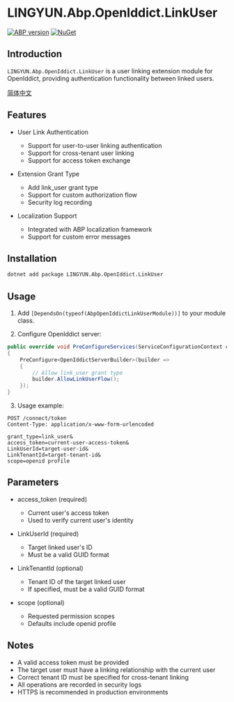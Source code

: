 # LINGYUN.Abp.OpenIddict.LinkUser

[![ABP version](https://img.shields.io/badge/dynamic/xml?style=flat-square&color=yellow&label=abp&query=%2F%2FProject%2FPropertyGroup%2FAbpVersion&url=https%3A%2F%2Fraw.githubusercontent.com%2Fcolinin%2Fabp-next-admin%2Fmaster%2Faspnet-core%2Fmodules%2FopenIddict%2FLINGYUN.Abp.OpenIddict.LinkUser%2FLINGYUN.Abp.OpenIddict.LinkUser.csproj)](https://abp.io)
[![NuGet](https://img.shields.io/nuget/v/LINGYUN.Abp.OpenIddict.LinkUser.svg?style=flat-square)](https://www.nuget.org/packages/LINGYUN.Abp.OpenIddict.LinkUser)

## Introduction

`LINGYUN.Abp.OpenIddict.LinkUser` is a user linking extension module for OpenIddict, providing authentication functionality between linked users.

[简体中文](./README.md)

## Features

* User Link Authentication
  * Support for user-to-user linking authentication
  * Support for cross-tenant user linking
  * Support for access token exchange

* Extension Grant Type
  * Add link_user grant type
  * Support for custom authorization flow
  * Security log recording

* Localization Support
  * Integrated with ABP localization framework
  * Support for custom error messages

## Installation

```bash
dotnet add package LINGYUN.Abp.OpenIddict.LinkUser
```

## Usage

1. Add `[DependsOn(typeof(AbpOpenIddictLinkUserModule))]` to your module class.

2. Configure OpenIddict server:

```csharp
public override void PreConfigureServices(ServiceConfigurationContext context)
{
    PreConfigure<OpenIddictServerBuilder>(builder =>
    {
        // Allow link_user grant type
        builder.AllowLinkUserFlow();
    });
}
```

3. Usage example:

```http
POST /connect/token
Content-Type: application/x-www-form-urlencoded

grant_type=link_user&
access_token=current-user-access-token&
LinkUserId=target-user-id&
LinkTenantId=target-tenant-id&
scope=openid profile
```

## Parameters

* access_token (required)
  * Current user's access token
  * Used to verify current user's identity

* LinkUserId (required)
  * Target linked user's ID
  * Must be a valid GUID format

* LinkTenantId (optional)
  * Tenant ID of the target linked user
  * If specified, must be a valid GUID format

* scope (optional)
  * Requested permission scopes
  * Defaults include openid profile

## Notes

* A valid access token must be provided
* The target user must have a linking relationship with the current user
* Correct tenant ID must be specified for cross-tenant linking
* All operations are recorded in security logs
* HTTPS is recommended in production environments
